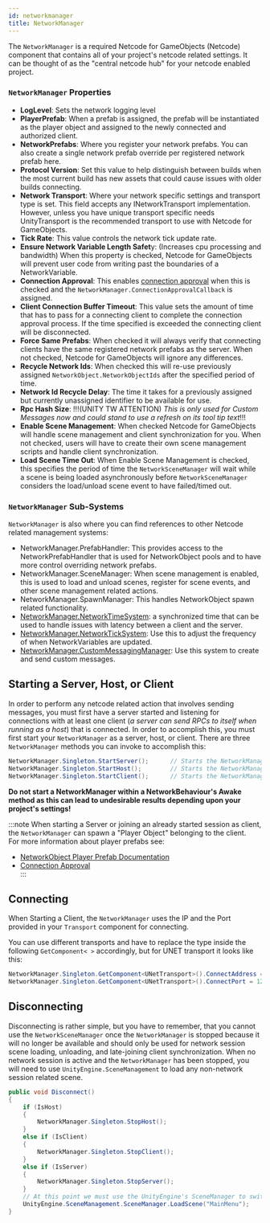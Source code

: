 ```yaml
---
id: networkmanager
title: NetworkManager
---
```


The `NetworkManager` is a required Netcode for GameObjects (Netcode) component that contains all of your project's netcode related settings.  It can be thought of as the "central netcode hub" for your netcode enabled project.  

### `NetworkManager` Properties
- **LogLevel**:  Sets the network logging level 
- **PlayerPrefab**:  When a prefab is assigned, the prefab will be instantiated as the player object and assigned to the newly connected and authorized client.
- **NetworkPrefabs**: Where you register your network prefabs.  You can also create a single network prefab override per registered network prefab here.
- **Protocol Version**: Set this value to help distinguish between builds when the most current build has new assets that could cause issues with older builds connecting.
- **Network Transport**: Where your network specific settings and transport type is set.  This field accepts any INetworkTransport implementation.  However, unless you have unique transport specific needs UnityTransport is the recommended transport to use with Netcode for GameObjects.
- **Tick Rate**: This value controls the network tick update rate.
- **Ensure Network Variable Length Safet**y: (Increases cpu processing and bandwidth) When this property is checked, Netcode for GameObjects will prevent user code from writing past the boundaries of a NetworkVariable.
- **Connection Approval**: This enables [connection approval](https://docs-multiplayer.unity3d.com/netcode/current/getting-started/connection-approval/index.html) when this is checked and the `NetworkManager.ConnectionApprovalCallback` is assigned.
- **Client Connection Buffer Timeout**: This value sets the amount of time that has to pass for a connecting client to complete the connection approval process.  If the time specified is exceeded the connecting client will be disconnected.
- **Force Same Prefabs**: When checked it will always verify that connecting clients have the same registered network prefabs as the server.  When not checked, Netcode for GameObjects will ignore any differences.
- **Recycle Network Ids**: When checked this will re-use previously assigned `NetworkObject.NetworkObjectIds` after the specified period of time.
- **Network Id Recycle Delay**: The time it takes for a previously assigned but currently unassigned identifier to be available for use.  
- **Rpc Hash Size**: !!!(UNITY TW ATTENTION) _This is only used for Custom Messages now and could stand to use a refresh on its tool tip text_!!!
- **Enable Scene Management**: When checked Netcode for GameObjects will handle scene management and client synchronization for you.  When not checked, users will have to create their own scene management scripts and handle client synchronization.
- **Load Scene Time Out**: When Enable Scene Management is checked, this specifies the period of time the `NetworkSceneManager` will wait while a scene is being loaded asynchronously before `NetworkSceneManager` considers the load/unload scene event to have failed/timed out.
  
### `NetworkManager` Sub-Systems
`NetworkManager` is also where you can find references to other Netcode related management systems:

- NetworkManager.PrefabHandler: This provides access to the NetworkPrefabHandler that is used for NetworkObject pools and to have more control overriding network prefabs.
- NetworkManager.SceneManager: When scene management is enabled, this is used to load and unload scenes, register for scene events, and other scene management related actions.
- NetworkManager.SpawnManager: This handles NetworkObject spawn related functionality.
- [NetworkManager.NetworkTimeSystem](https://docs-multiplayer.unity3d.com/netcode/current/advanced-topics/networktime-ticks): a synchronized time that can be used to handle issues with latency between a client and the server.
- [NetworkManager.NetworkTickSystem](https://docs-multiplayer.unity3d.com/netcode/current/advanced-topics/networktime-ticks#network-ticks): Use this to adjust the frequency of when NetworkVariables are updated.
- [NetworkManager.CustomMessagingManager](https://docs-multiplayer.unity3d.com/netcode/current/advanced-topics/message-system/custom-messages): Use this system to create and send custom messages.

## Starting a Server, Host, or Client
In order to perform any netcode related action that involves sending messages, you must first have a server started and listening for connections with at least one client (_a server can send RPCs to itself when running as a host_) that is connected.  In order to accomplish this, you must first start your `NetworkManager` as a server, host, or client.  There are three `NetworkManager` methods you can invoke to accomplish this:

```csharp
NetworkManager.Singleton.StartServer();      // Starts the NetworkManager as just a server (i.e. no local client).
NetworkManager.Singleton.StartHost();        // Starts the NetworkManager as both a server and a client (i.e. has local client)
NetworkManager.Singleton.StartClient();      // Starts the NetworkManager as just a client.
```
**Do not start a NetworkManager within a NetworkBehaviour's Awake method as this can lead to undesirable results depending upon your project's settings!**

:::note
 When starting a Server or joining an already started session as client, the `NetworkManager` can spawn a "Player Object" belonging to the client. <br>
 For more information about player prefabs see:
 - [NetworkObject Player Prefab Documentation](https://docs-multiplayer.unity3d.com/netcode/current/basics/networkobject#player-objects)
 - [Connection Approval](https://docs-multiplayer.unity3d.com/netcode/current/getting-started/connection-approval)  
:::

## Connecting
When Starting a Client, the `NetworkManager` uses the IP and the Port provided in your `Transport` component for connecting.

You can use different transports and have to replace the type inside the following `GetComponent< >` accordingly, but for UNET transport it looks like this:

```csharp
NetworkManager.Singleton.GetComponent<UNetTransport>().ConnectAddress = "127.0.0.1"; //takes string
NetworkManager.Singleton.GetComponent<UNetTransport>().ConnectPort = 12345;          //takes integer
```

## Disconnecting

Disconnecting is rather simple, but you have to remember, that you cannot use the `NetworkSceneManager` once the `NetworkManager` is stopped because it will no longer be available and should only be used for network session scene loading, unloading, and late-joining client synchronization.  When no network session is active and the `NetworkManager` has been stopped, you will need to use `UnityEngine.SceneManagement` to load any non-network session related scene.

```csharp
public void Disconnect()
{
    if (IsHost) 
    {
        NetworkManager.Singleton.StopHost();
    }
    else if (IsClient) 
    {
        NetworkManager.Singleton.StopClient();
    }
    else if (IsServer) 
    {
        NetworkManager.Singleton.StopServer();
    }
    // At this point we must use the UnityEngine's SceneManager to switch back to the MainMenu
    UnityEngine.SceneManagement.SceneManager.LoadScene("MainMenu");
}
```
